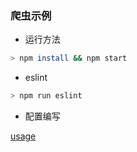 ### 爬虫示例

+ 运行方法

```bash
> npm install && npm start
```

+ eslint

```bash
> npm run eslint
```

+ 配置编写

[usage](./USAGE.md)